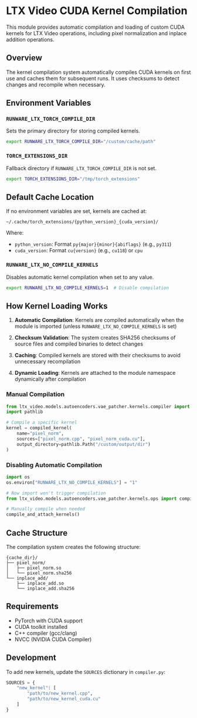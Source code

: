 # LTX Video CUDA Kernel Compilation

This module provides automatic compilation and loading of custom CUDA kernels for LTX Video operations, including pixel normalization and inplace addition operations.

## Overview

The kernel compilation system automatically compiles CUDA kernels on first use and caches them for subsequent runs. It uses checksums to detect changes and recompile when necessary.

## Environment Variables

### `RUNWARE_LTX_TORCH_COMPILE_DIR`
Sets the primary directory for storing compiled kernels.
```bash
export RUNWARE_LTX_TORCH_COMPILE_DIR="/custom/cache/path"
```

### `TORCH_EXTENSIONS_DIR`
Fallback directory if `RUNWARE_LTX_TORCH_COMPILE_DIR` is not set.
```bash
export TORCH_EXTENSIONS_DIR="/tmp/torch_extensions"
```

## Default Cache Location

If no environment variables are set, kernels are cached at:
```
~/.cache/torch_extensions/{python_version}_{cuda_version}/
```

Where:
- `python_version`: Format `py{major}{minor}{abiflags}` (e.g., `py311`)
- `cuda_version`: Format `cu{version}` (e.g., `cu118`) or `cpu`

### `RUNWARE_LTX_NO_COMPILE_KERNELS`
Disables automatic kernel compilation when set to any value.
```bash
export RUNWARE_LTX_NO_COMPILE_KERNELS=1  # Disable compilation
```

## How Kernel Loading Works

1. **Automatic Compilation**: Kernels are compiled automatically when the module is imported (unless `RUNWARE_LTX_NO_COMPILE_KERNELS` is set)

2. **Checksum Validation**: The system creates SHA256 checksums of source files and compiled binaries to detect changes

3. **Caching**: Compiled kernels are stored with their checksums to avoid unnecessary recompilation

4. **Dynamic Loading**: Kernels are attached to the module namespace dynamically after compilation

### Manual Compilation
```python
from ltx_video.models.autoencoders.vae_patcher.kernels.compiler import compiled_kernel
import pathlib

# Compile a specific kernel
kernel = compiled_kernel(
    name="pixel_norm",
    sources=["pixel_norm.cpp", "pixel_norm_cuda.cu"],
    output_directory=pathlib.Path("/custom/output/dir")
)
```

### Disabling Automatic Compilation
```python
import os
os.environ["RUNWARE_LTX_NO_COMPILE_KERNELS"] = "1"

# Now import won't trigger compilation
from ltx_video.models.autoencoders.vae_patcher.kernels.ops import compile_and_attach_kernels

# Manually compile when needed
compile_and_attach_kernels()
```

## Cache Structure

The compilation system creates the following structure:
```
{cache_dir}/
├── pixel_norm/
│   ├── pixel_norm.so
│   └── pixel_norm.sha256
└── inplace_add/
    ├── inplace_add.so
    └── inplace_add.sha256
```

## Requirements

- PyTorch with CUDA support
- CUDA toolkit installed
- C++ compiler (gcc/clang)
- NVCC (NVIDIA CUDA Compiler)

## Development

To add new kernels, update the `SOURCES` dictionary in `compiler.py`:
```python
SOURCES = {
    "new_kernel": [
        "path/to/new_kernel.cpp",
        "path/to/new_kernel_cuda.cu"
    ]
}
```
```
